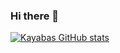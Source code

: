 ### Hi there 👋

<!--
**Kayaba-Attribution/Kayaba-Attribution** is a ✨ _special_ ✨ repository because its `README.md` (this file) appears on your GitHub profile.

Here are some ideas to get you started:

- 🔭 I’m currently working on ...
- 🌱 I’m currently learning ...
- 👯 I’m looking to collaborate on ...
- 🤔 I’m looking for help with ...
- 💬 Ask me about ...
- 📫 How to reach me: ...
- 😄 Pronouns: ...
- ⚡ Fun fact: ...
-->

[![Kayabas GitHub stats](https://github-readme-stats.vercel.app/api?username=kayaba-attribution)](https://github.com/anuraghazra/github-readme-stats)
